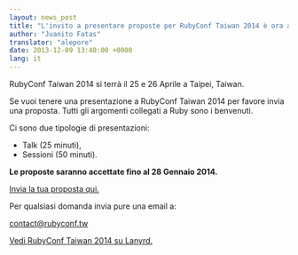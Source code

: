 ```yaml
---
layout: news_post
title: "L'invito a presentare proposte per RubyConf Taiwan 2014 è ora aperto"
author: "Juanito Fatas"
translator: "alepore"
date: 2013-12-09 13:40:00 +0000
lang: it
---
```


RubyConf Taiwan 2014 si terrà il 25 e 26 Aprile a Taipei, Taiwan.

Se vuoi tenere una presentazione a RubyConf Taiwan 2014 per favore invia una
proposta. Tutti gli argomenti collegati a Ruby sono i benvenuti.

Ci sono due tipologie di presentazioni:

* Talk (25 minuti),
* Sessioni (50 minuti).

**Le proposte saranno accettate fino al 28 Gennaio 2014.**

[Invia la tua proposta qui.][submit-proposal]

Per qualsiasi domanda invia pure una email a:

contact@rubyconf.tw

[Vedi RubyConf Taiwan 2014 su Lanyrd.][rubyconf-tw-2014-lanyrd]

[rubyconf-tw-2014-lanyrd]: http://lanyrd.com/2014/rubyconftw/
[submit-proposal]: https://kktix.com/events/rubyconftw2014-cfp?locale=en
